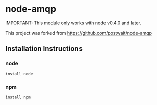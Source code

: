 # node-amqp

IMPORTANT: This module only works with node v0.4.0 and later.


This project was forked from https://github.com/postwait/node-amqp

## Installation Instructions

  ### node ###

    install node


 ### npm ###

    install npm


